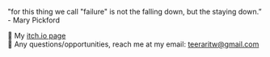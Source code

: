 "for this thing we call "failure" is not the falling down, but the staying down.” - Mary Pickford

📌 My [itch.io page](https://itch.io/profile/teeraritw)<br>
📧 Any questions/opportunities, reach me at my email: teeraritw@gmail.com
